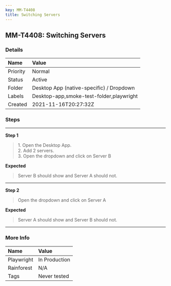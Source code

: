```yaml
---
key: MM-T4408
title: Switching Servers
---
```


## MM-T4408: Switching Servers

### Details

| Name     | Value                                    |
| :------- | :--------------------------------------- |
| Priority | Normal                                   |
| Status   | Active                                   |
| Folder   | Desktop App (native-specific) / Dropdown |
| Labels   | Desktop-app,smoke-test-folder,playwright |
| Created  | 2021-11-16T20:27:32Z                     |

### Steps

<hr/>

**Step 1**

> <article>1. Open the Desktop App.<br />2. Add 2 servers.<br />3. Open the dropdown and click on Server B</article>

**Expected**

> <article>Server B should show and Server A should not.</article>

<hr/>

**Step 2**

> <article>Open the dropdown and click on Server A</article>

**Expected**

> <article>Server A should show and Server B should not.</article>

<hr/>

### More Info

| Name       | Value         |
| :--------- | :------------ |
| Playwright | In Production |
| Rainforest | N/A           |
| Tags       | Never tested  |
